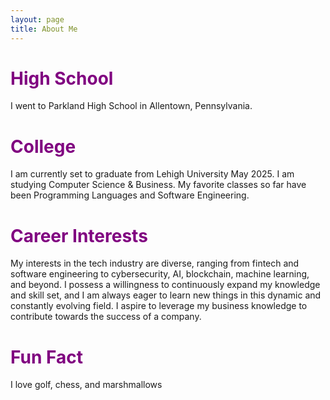 ```yaml
---
layout: page
title: About Me
---
```


# <font color='purple'>High School</font>

I went to Parkland High School in Allentown, Pennsylvania.



# <font color='purple'>College</font>

I am currently set to graduate from Lehigh University May 2025. I am studying Computer Science & Business. My favorite classes so far 
have been Programming Languages and Software Engineering. 



# <font color='purple'>Career Interests</font>

My interests in the tech industry are diverse, ranging from fintech and software engineering to cybersecurity, AI, blockchain, machine learning, and beyond. I possess a willingness to continuously expand my knowledge and skill set, and I am always eager to learn new things in this dynamic and constantly evolving field. I aspire to leverage my business knowledge to contribute towards the success of a company.


# <font color='purple'>Fun Fact</font>

I love golf, chess, and marshmallows




